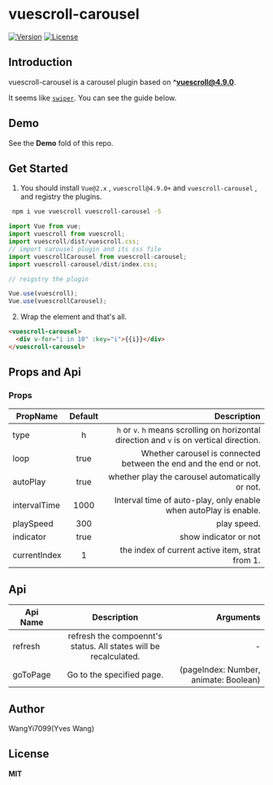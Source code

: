 # vuescroll-carousel

<p>
  <a href="https://www.npmjs.com/package/vuescroll-carousel"><img src="https://img.shields.io/npm/v/vuescroll-carousel.svg" alt="Version"></a>  
  <a href="https://www.npmjs.com/package/vuescroll-carousel"><img src="https://img.shields.io/npm/l/vuescroll-carousel.svg" alt="License"></a>
</p>

## Introduction

vuescroll-carousel is a carousel plugin based on **^vuescroll@4.9.0**.

It seems like [`swiper`](https://github.com/nolimits4web/swiper). You can see the guide below.

## Demo

See the **Demo** fold of this repo.

## Get Started

1. You should install `Vue@2.x` , `vuescroll@4.9.0+` and `vuescroll-carousel` , and registry the plugins.

```bash
 npm i vue vuescroll vuescroll-carousel -S
```

```javascript
import Vue from vue;
import vuescroll from vuescroll;
import vuescroll/dist/vuescroll.css;
// import carousel plugin and its css file
import vuescrollCarousel from vuescroll-carousel;
import vuescroll-carousel/dist/index.css;

// reigstry the plugin

Vue.use(vuescroll);
Vue.use(vuescrollCarousel);
```

2. Wrap the element and that's all.

```html
<vuescroll-carousel>
  <div v-for="i in 10" :key="i">{{i}}</div>
</vuescroll-carousel>
```

## Props and Api

### Props

| PropName     | Default |                                                                               Description |
| ------------ | :-----: | ----------------------------------------------------------------------------------------: |
| type         |    h    | `h` or `v`. `h` means scrolling on horizontal direction and `v` is on vertical direction. |
| loop         |  true   |                         Whether carousel is connected between the end and the end or not. |
| autoPlay     |  true   |                                           whether play the carousel automatically or not. |
| intervalTime |  1000   |                          Interval time of auto-play, only enable when autoPlay is enable. |
| playSpeed    |   300   |                                                                               play speed. |
| indicator    |  true   |                                                                     show indicator or not |
| currentIndex |    1    |                                           the index of current active item, strat from 1. |

## Api

| Api Name |                           Description                            |                             Arguments |
| -------- | :--------------------------------------------------------------: | ------------------------------------: |
| refresh  | refresh the compoennt's status. All states will be recalculated. |                                     - |
| goToPage |                    Go to the specified page.                     | (pageIndex: Number, animate: Boolean) |

## Author

WangYi7099(Yves Wang)

## License

**MIT**
